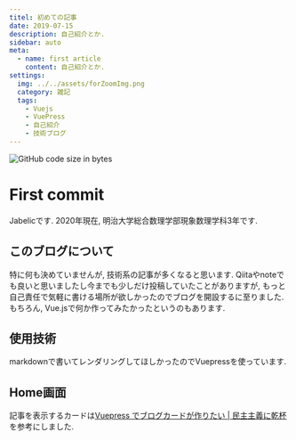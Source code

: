 ```yaml
---
titel: 初めての記事
date: 2019-07-15
description: 自己紹介とか. 
sidebar: auto
meta:
  - name: first article
    content: 自己紹介とか.
settings:
  img: ../../assets/forZoomImg.png
  category: 雑記
  tags:
    - Vuejs
    - VuePress
    - 自己紹介
    - 技術ブログ
---
```


![GitHub code size in bytes](https://img.shields.io/github/languages/code-size/jabelic/jabelic-blog)

# First commit

Jabelicです. 2020年現在, 明治大学総合数理学部現象数理学科3年です. 


## このブログについて
特に何も決めていませんが, 技術系の記事が多くなると思います. Qiitaやnoteでも良いと思いましたし今までも少しだけ投稿していたことがありますが, もっと自己責任で気軽に書ける場所が欲しかったのでブログを開設するに至りました. 
もちろん, Vue.jsで何か作ってみたかったというのもあります.

## 使用技術
markdownで書いてレンダリングしてほしかったのでVuepressを使っています.


## Home画面
記事を表示するカードは[Vuepress でブログカードが作りたい | 民主主義に乾杯](https://python.ms/web-card/)を参考にしました. 



